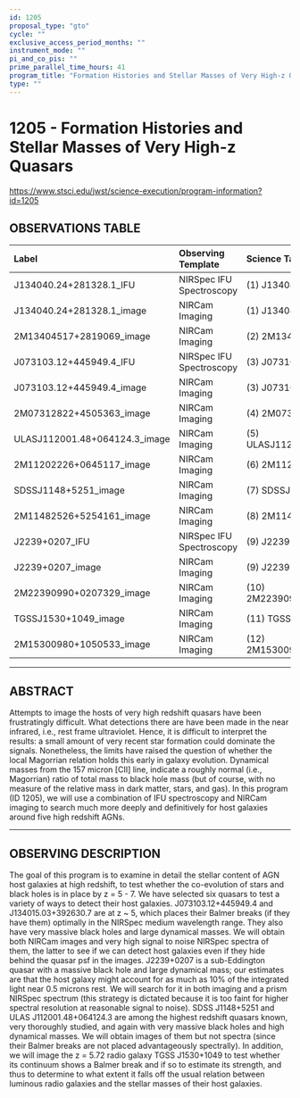```yaml
---
id: 1205
proposal_type: "gto"
cycle: ""
exclusive_access_period_months: ""
instrument_mode: ""
pi_and_co_pis: ""
prime_parallel_time_hours: 41
program_title: "Formation Histories and Stellar Masses of Very High-z Quasars"
type: ""
---
```

# 1205 - Formation Histories and Stellar Masses of Very High-z Quasars
https://www.stsci.edu/jwst/science-execution/program-information?id=1205
## OBSERVATIONS TABLE
| Label                               | Observing Template       | Science Target               |
| :---------------------------------- | :----------------------- | :--------------------------- |
| J134040.24+281328.1\_IFU            | NIRSpec IFU Spectroscopy | (1) J134040.24+281328.1      |
| J134040.24+281328.1_image           | NIRCam Imaging           | (1) J134040.24+281328.1      |
| 2M13404517+2819069_image            | NIRCam Imaging           | (2) 2M13404517+2819069       |
| J073103.12+445949.4\_IFU            | NIRSpec IFU Spectroscopy | (3) J073103.12+445949.4      |
| J073103.12+445949.4_image           | NIRCam Imaging           | (3) J073103.12+445949.4      |
| 2M07312822+4505363_image            | NIRCam Imaging           | (4) 2M07312822+4505363       |
| ULASJ112001.48+064124.3_image       | NIRCam Imaging           | (5) ULASJ112001.48+064124.3  |
| 2M11202226+0645117_image            | NIRCam Imaging           | (6) 2M11202226+0645117       |
| SDSSJ1148+5251_image                | NIRCam Imaging           | (7) SDSSJ1148+5251           |
| 2M11482526+5254161_image            | NIRCam Imaging           | (8) 2M11482526+5254161       |
| J2239+0207_IFU                      | NIRSpec IFU Spectroscopy | (9) J2239+0207               |
| J2239+0207_image                    | NIRCam Imaging           | (9) J2239+0207               |
| 2M22390990+0207329_image            | NIRCam Imaging           | (10) 2M22390990+0207329      |
| TGSSJ1530+1049_image                | NIRCam Imaging           | (11) TGSSJ1530+1049          |
| 2M15300980+1050533_image            | NIRCam Imaging           | (12) 2M15300980+1050533      |

---

## ABSTRACT

Attempts to image the hosts of very high redshift quasars have been frustratingly difficult. What detections there are have been made in the near infrared, i.e., rest frame ultraviolet. Hence, it is difficult to interpret the results: a small amount of very recent star formation could dominate the signals. Nonetheless, the limits have raised the question of whether the local Magorrian relation holds this early in galaxy evolution. Dynamical masses from the 157 micron [CII] line, indicate a roughly normal (i.e., Magorrian) ratio of total mass to black hole mass (but of course, with no measure of the relative mass in dark matter, stars, and gas). In this program (ID 1205), we will use a combination of IFU spectroscopy and NIRCam imaging to search much more deeply and definitively for host galaxies around five high redshift AGNs.

---

## OBSERVING DESCRIPTION

The goal of this program is to examine in detail the stellar content of AGN host galaxies at high redshift, to test whether the co-evolution of stars and black holes is in place by z = 5 - 7. We have selected six quasars to test a variety of ways to detect their host galaxies. J073103.12+445949.4 and J134015.03+392630.7 are at z ~ 5, which places their Balmer breaks (if they have them) optimally in the NIRSpec medium wavelength range. They also have very massive black holes and large dynamical masses. We will obtain both NIRCam images and very high signal to noise NIRSpec spectra of them, the latter to see if we can detect host galaxies even if they hide behind the quasar psf in the images. J2239+0207 is a sub-Eddington quasar with a massive black hole and large dynamical mass; our estimates are that the host galaxy might account for as much as 10% of the integrated light near 0.5 microns rest. We will search for it in both imaging and a prism NIRSpec spectrum (this strategy is dictated because it is too faint for higher spectral resolution at reasonable signal to noise). SDSS J1148+5251 and ULAS J112001.48+064124.3 are among the highest redshift quasars known, very thoroughly studied, and again with very massive black holes and high dynamical masses. We will obtain images of them but not spectra (since their Balmer breaks are not placed advantageously spectrally). In addition, we will image the z = 5.72 radio galaxy TGSS J1530+1049 to test whether its continuum shows a Balmer break and if so to estimate its strength, and thus to determine to what extent it falls off the usual relation between luminous radio galaxies and the stellar masses of their host galaxies.